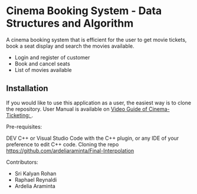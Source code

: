 # Cinema Booking System - Data Structures and Algorithm 

A cinema booking system that is efficient for the user to get movie tickets, book a seat display and search the movies available. 

- Login and register of customer 
- Book and cancel seats
- List of movies available 
  

## Installation 

If you would like to use this application as a user, the easiest way is to clone the repository. 
User Manual is available on [Video Guide of Cinema-Ticketing: ]().

Pre-requisites:

DEV C++ or Visual Studio Code with the C++ plugin, or any IDE of your preference to edit C++ code.
Cloning the repo https://github.com/ardeliaraminta/Final-Interpolation

Contributors:
- Sri Kalyan Rohan
- Raphael Reynaldi
- Ardelia Araminta 
